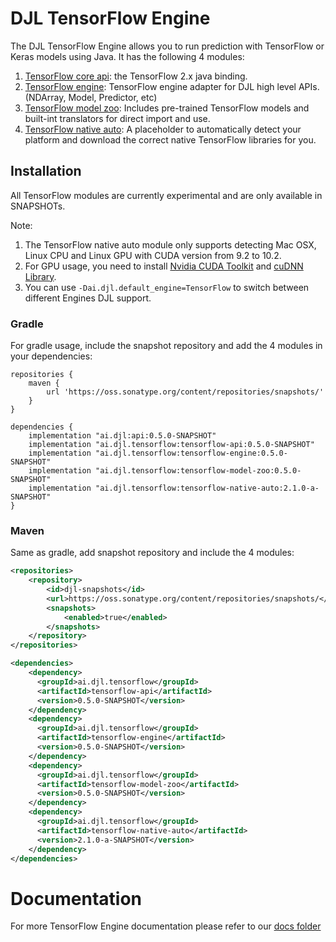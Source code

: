 # DJL TensorFlow Engine

The DJL TensorFlow Engine allows you to run prediction with TensorFlow or Keras models using Java.
It has the following 4 modules:

1. [TensorFlow core api](https://github.com/awslabs/djl/tree/master/tensorflow/tensorflow-api): the TensorFlow 2.x java binding.
2. [TensorFlow engine](https://github.com/awslabs/djl/tree/master/tensorflow/tensorflow-engine): TensorFlow engine adapter for DJL high level APIs. (NDArray, Model, Predictor, etc)
3. [TensorFlow model zoo](https://github.com/awslabs/djl/tree/master/tensorflow/tensorflow-model-zoo): Includes pre-trained TensorFlow models and built-int translators for direct import and use.
4. [TensorFlow native auto](https://github.com/awslabs/djl/tree/master/tensorflow/tensorflow-native-auto): A placeholder to automatically detect your platform and download the correct native TensorFlow libraries for you.

## Installation
All TensorFlow modules are currently experimental and are only available in SNAPSHOTs.

Note:
1. The TensorFlow native auto module only supports detecting Mac OSX, Linux CPU and Linux GPU with CUDA version from 9.2 to 10.2.
2. For GPU usage, you need to install [Nvidia CUDA Toolkit](https://developer.nvidia.com/cuda-downloads) and  [cuDNN Library](https://docs.nvidia.com/deeplearning/sdk/cudnn-install/index.html).
3. You can use `-Dai.djl.default_engine=TensorFlow` to switch between different Engines DJL support.

### Gradle
For gradle usage, include the snapshot repository and add the 4 modules in your dependencies:
```
repositories {
    maven {
        url 'https://oss.sonatype.org/content/repositories/snapshots/'
    }
}

dependencies {
    implementation "ai.djl:api:0.5.0-SNAPSHOT"
    implementation "ai.djl.tensorflow:tensorflow-api:0.5.0-SNAPSHOT"
    implementation "ai.djl.tensorflow:tensorflow-engine:0.5.0-SNAPSHOT"
    implementation "ai.djl.tensorflow:tensorflow-model-zoo:0.5.0-SNAPSHOT"
    implementation "ai.djl.tensorflow:tensorflow-native-auto:2.1.0-a-SNAPSHOT"
}
```

### Maven

Same as gradle, add snapshot repository and include the 4 modules:
```xml
<repositories>
    <repository>
        <id>djl-snapshots</id>
        <url>https://oss.sonatype.org/content/repositories/snapshots/</url>
        <snapshots>
            <enabled>true</enabled>
        </snapshots>
    </repository>
</repositories>

<dependencies>
    <dependency>
      <groupId>ai.djl.tensorflow</groupId>
      <artifactId>tensorflow-api</artifactId>
      <version>0.5.0-SNAPSHOT</version>
    </dependency>
    <dependency>
      <groupId>ai.djl.tensorflow</groupId>
      <artifactId>tensorflow-engine</artifactId>
      <version>0.5.0-SNAPSHOT</version>
    </dependency>
    <dependency>
      <groupId>ai.djl.tensorflow</groupId>
      <artifactId>tensorflow-model-zoo</artifactId>
      <version>0.5.0-SNAPSHOT</version>
    </dependency>
    <dependency>
      <groupId>ai.djl.tensorflow</groupId>
      <artifactId>tensorflow-native-auto</artifactId>
      <version>2.1.0-a-SNAPSHOT</version>
    </dependency>
</dependencies>
```

# Documentation

For more TensorFlow Engine documentation please refer to our [docs folder](../docs/tensorflow)


